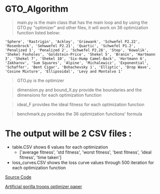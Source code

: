 # GTO_Algorithm

> main.py is the main class that has the main loop and by using the GTO.py "optimizer" and other files, it will work on 36 optimization function listed below:

`` 'Sphere', 'Rastrigin', 'Ackley', 'Griewank', 'Schwefel P2.22',
                       'Rosenbrock', 'Sehwwefel P2.21', 'Quartic', 'Schwefel P1.2', 'Penalized 1',
                       'Penalized 2', 'Schwefel P2.26', 'Step', 'Kowalik', 'Shekel Foxholes',
                       'Goldstein-Price', 'Shekel 5', 'Branin', 'Hartmann 3', 'Shekel 7',
                       'Shekel 10', 'Six-Hump Camel-Back', 'Hartmann 6', 'Zakharov', 'Sum Squares',
                       'Alpine', 'Michalewicz', 'Exponential', 'Schaffer', 'Bent Cigar',
                       'Bohachevsky 1', 'Elliptic', 'Drop Wave', 'Cosine Mixture', 'Ellipsoidal',
                       'Levy and Montalvo 1' ``
> GTO.py is the optimizer 

> dimension.py and bound_X.py provide the boundaries and the dimensions for each optimization function 


> ideal_F provides the ideal fitness for each optimization function 

> benchmark.py provides the 36 optimization functions' formula


# The output will be 2 CSV files :
  - table.CSV shows 6 values for each optimization 
    - ['average fitness', 'std fitness', 'worst fitness', 'best fitness', 'ideal fitness', 'time taken']
  - loss_curves.CSV shows the loss curve values through 500 iteration for each optimization function 

[Source Code](https://github.com/ZongSingHuang/Artificial-Gorilla-Troops-Optimizer)

[Artificial gorilla troops optimizer paper](https://onlinelibrary.wiley.com/doi/full/10.1002/int.22535)
